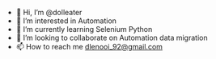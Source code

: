 - 👋 Hi, I’m @dolleater
- 👀 I’m interested in Automation
- 🌱 I’m currently learning Selenium Python
- 💞️ I’m looking to collaborate on Automation data migration
- 📫 How to reach me dlenooi_92@gmail.com

<!---
dolleater/dolleater is a ✨ special ✨ repository because its `README.md` (this file) appears on your GitHub profile.
You can click the Preview link to take a look at your changes.
--->
